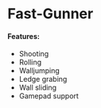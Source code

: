 # Fast-Gunner
#### Features:
- Shooting
- Rolling
- Walljumping
- Ledge grabing
- Wall sliding
- Gamepad support